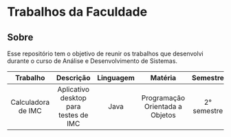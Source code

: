 # Trabalhos da Faculdade 

## Sobre 

Esse repositório tem o objetivo de reunir os trabalhos que desenvolvi durante o curso de Análise e Desenvolvimento de Sistemas. 

|   Trabalho   |    Descrição   |   Linguagem   |   Matéria  |    Semestre   |
| :---:        |     :---:      |     :---:     |    :---:   |     :---:     |
| Calculadora de IMC | Aplicativo desktop para testes de IMC | Java | Programação Orientada a Objetos | 2° semestre |
